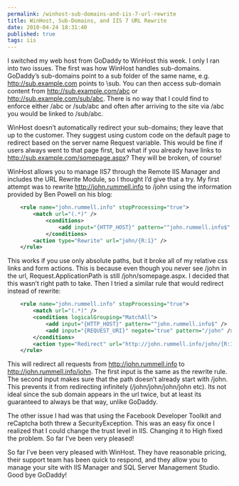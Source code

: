 ```yaml
---
permalink: /winhost-sub-domains-and-iis-7-url-rewrite
title: WinHost, Sub-Domains, and IIS 7 URL Rewrite
date: 2010-04-24 18:31:40
published: true
tags: iis
---
```


I switched my web host from GoDaddy to WinHost this week. I only I ran into two issues. The first was how WinHost handles sub-domains. GoDaddy’s sub-domains point to a sub folder of the same name, e.g. http://sub.example.com points to \sub. You can then access sub-domain content from http://sub.example.com/abc or http://sub.example.com/sub/abc. There is no way that I could find to enforce either /abc or /sub/abc and often after arriving to the site via /abc you would be linked to /sub/abc.

WinHost doesn’t automatically redirect your sub-domains; they leave that up to the customer. They suggest using custom code on the default page to redirect based on the server name Request variable. This would be fine if users always went to that page first, but what if you already have links to http://sub.example.com/somepage.aspx? They will be broken, of course!

WinHost allows you to manage IIS7 through the Remote IIS Manager and includes the URL Rewrite Module, so I thought I’d give that a try. My first attempt was to rewrite http://john.rummell.info to /john using the information provided by Ben Powell on his blog:

``` xml
    <rule name="john.rummell.info" stopProcessing="true">
        <match url="(.*)" />
            <conditions>
                <add input="{HTTP_HOST}" pattern="^john.rummell.info$" />
            </conditions>
        <action type="Rewrite" url="john/{R:1}" />
    </rule>
```

This works if you use only absolute paths, but it broke all of my relative css links and form actions. This is because even though you never see /john in the url, Request.ApplicationPath is still /john/somepage.aspx. I decided that this wasn’t right path to take. Then I tried a similar rule that would redirect instead of rewrite:

``` xml
    <rule name="john.rummell.info" stopProcessing="true">
        <match url="(.*)" />
        <conditions logicalGrouping="MatchAll">
            <add input="{HTTP_HOST}" pattern="^john.rummell.info$" />
            <add input="{REQUEST_URI}" negate="true" pattern="/john" />
        </conditions>
        <action type="Redirect" url="http://john.rummell.info/john/{R:1}" />
    </rule>
```

This will redirect all requests from http://john.rummell.info to http://john.rummell.info/john. The first input is the same as the rewrite rule. The second input makes sure that the path doesn’t already start with /john. This prevents it from redirecting infinitely (/john/john/john/john etc). Its not ideal since the sub domain appears in the url twice, but at least its guaranteed to always be that way, unlike GoDaddy.

The other issue I had was that using the Facebook Developer Toolkit and reCaptcha both threw a SecurityException. This was an easy fix once I realized that I could change the trust level in IIS. Changing it to High fixed the problem. So far I’ve been very pleased!

So far I’ve been very pleased with WinHost. They have reasonable pricing, their support team has been quick to respond, and they allow you to manage your site with IIS Manager and SQL Server Management Studio. Good bye GoDaddy!